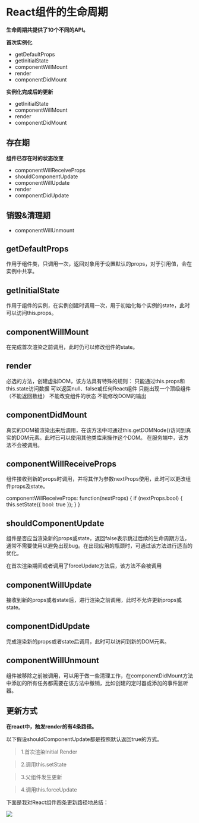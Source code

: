 # React组件的生命周期

**生命周期共提供了10个不同的API。**

**首次实例化**

- getDefaultProps 
- getInitialState 
- componentWillMount 
- render   
- componentDidMount

**实例化完成后的更新**
- getInitialState
- componentWillMount
- render
- componentDidMount

存在期
---
**组件已存在时的状态改变**
- componentWillReceiveProps
- shouldComponentUpdate
- componentWillUpdate
- render
- componentDidUpdate


销毁&清理期
------
- componentWillUnmount


## getDefaultProps
作用于组件类，只调用一次，返回对象用于设置默认的props，对于引用值，会在实例中共享。

## getInitialState
作用于组件的实例，在实例创建时调用一次，用于初始化每个实例的state，此时可以访问this.props。

## componentWillMount
在完成首次渲染之前调用，此时仍可以修改组件的state。

## render

必选的方法，创建虚拟DOM，该方法具有特殊的规则：
只能通过this.props和this.state访问数据
可以返回null、false或任何React组件
只能出现一个顶级组件（不能返回数组）
不能改变组件的状态
不能修改DOM的输出

## componentDidMount

真实的DOM被渲染出来后调用，在该方法中可通过this.getDOMNode()访问到真实的DOM元素。此时已可以使用其他类库来操作这个DOM。
在服务端中，该方法不会被调用。

## componentWillReceiveProps

组件接收到新的props时调用，并将其作为参数nextProps使用，此时可以更改组件props及state。

componentWillReceiveProps: function(nextProps) {
if (nextProps.bool) {
this.setState({
bool: true
});
}
}

## shouldComponentUpdate

组件是否应当渲染新的props或state，返回false表示跳过后续的生命周期方法，通常不需要使用以避免出现bug。在出现应用的瓶颈时，可通过该方法进行适当的优化。

在首次渲染期间或者调用了forceUpdate方法后，该方法不会被调用

## componentWillUpdate

接收到新的props或者state后，进行渲染之前调用，此时不允许更新props或state。

## componentDidUpdate

完成渲染新的props或者state后调用，此时可以访问到新的DOM元素。

## componentWillUnmount

组件被移除之前被调用，可以用于做一些清理工作，在componentDidMount方法中添加的所有任务都需要在该方法中撤销，比如创建的定时器或添加的事件监听器。

## 更新方式

**在react中，触发render的有4条路径。**

以下假设shouldComponentUpdate都是按照默认返回true的方式。

> 1.首次渲染Initial Render

> 2.调用this.setState

> 3.父组件发生更新

> 4.调用this.forceUpdate

下面是我对React组件四条更新路径地总结：

![](https://raw.githubusercontent.com/HerryLo/Knowledge/master/Img/react_Update.png)